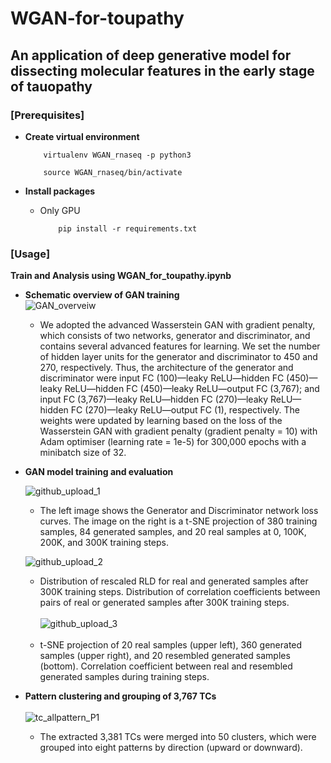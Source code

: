 # WGAN-for-toupathy
## An application of deep generative model for dissecting molecular features in the early stage of tauopathy  

### [Prerequisites]
* __Create virtual environment__  

          virtualenv WGAN_rnaseq -p python3
          
          source WGAN_rnaseq/bin/activate  

* __Install packages__  
     * Only GPU
    
               pip install -r requirements.txt

### [Usage]
__Train and Analysis using WGAN_for_toupathy.ipynb__

  * __Schematic overview of GAN training__    
![GAN_overveiw](https://user-images.githubusercontent.com/57948381/146506692-1ca33fc7-4497-4ab5-bc37-d189874f54a2.png)
    * We adopted the advanced Wasserstein GAN with gradient penalty, which consists of two networks, generator and discriminator, and contains several advanced features for learning. We set the number of hidden layer units for the generator and discriminator to 450 and 270, respectively. Thus, the architecture of the generator and discriminator were input FC (100)—leaky ReLU—hidden FC (450)—leaky ReLU—hidden FC (450)—leaky ReLU—output FC (3,767); and input FC (3,767)—leaky ReLU—hidden FC (270)—leaky ReLU—hidden FC (270)—leaky ReLU—output FC (1), respectively. The weights were updated by learning based on the loss of the Wasserstein GAN with gradient penalty (gradient penalty = 10) with Adam optimiser (learning rate = 1e-5) for 300,000 epochs with a minibatch size of 32.<br/>  
  * __GAN model training and evaluation__
  
    ![github_upload_1](https://user-images.githubusercontent.com/57948381/146507328-5bd128ec-cd44-4556-9ab0-56fa533482e8.png)
    * The left image shows the Generator and Discriminator network loss curves. The image on the right is a t-SNE projection of 380 training samples, 84 generated samples, and 20 real samples at 0, 100K, 200K, and 300K training steps.<br/>  
    
    ![github_upload_2](https://user-images.githubusercontent.com/57948381/146507878-45aaa9fc-1696-47db-8bd1-076aa8fc4247.png)
    * Distribution of rescaled RLD for real and generated samples after 300K training steps. Distribution of correlation coefficients between pairs of real or generated samples after 300K training steps.<br/>   
    ![github_upload_3](https://user-images.githubusercontent.com/57948381/146508262-2144849e-e21b-4b23-ad90-a517e5dce421.png)<br/>  <br/>  
    * t-SNE projection of 20 real samples (upper left), 360 generated samples (upper right), and 20 resembled generated samples (bottom). Correlation coefficient between real and resembled generated samples during training steps.<br/>  

* __Pattern clustering and grouping of 3,767 TCs__<br/>  
![tc_allpattern_P1](https://user-images.githubusercontent.com/57948381/146508980-8a605d63-da3b-491a-b64f-447c7561e72c.jpeg)<br/>  
  * The extracted 3,381 TCs were merged into 50 clusters, which were grouped into eight patterns by direction (upward or downward).
